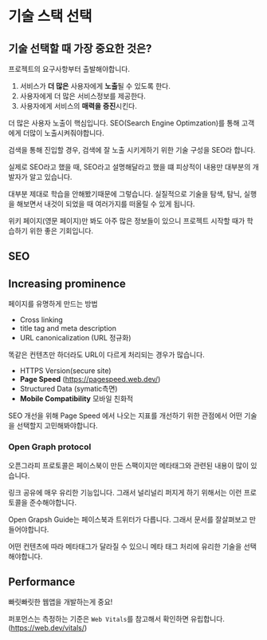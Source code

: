 # 기술 스택 선택


## 기술 선택할 때 가장 중요한 것은?

프로젝트의 요구사항부터 출발해야합니다. 

1. 서비스가 **더 많은** 사용자에게 **노출**될 수 있도록 한다.
2. 사용자에게 더 많은 서비스정보를 제공한다.
3. 사용자에게 서비스의 **매력을 증진**시킨다.

더 많은 사용자 노출이 핵심입니다. SEO(Search Engine Optimzation)를 통해 고객에게 더많이 노출시켜줘야합니다.

검색을 통해 진입할 경우, 검색에 잘 노출 시키게하기 위한 기술 구성을 SEO라 합니다.

실제로 SEO라고 했을 때, SEO라고 설명해달라고 했을 떄 피상적이 내용만 대부분의 개발자가 알고 있습니다. 

대부분 제대로 학습을 안해봤기때문에 그렇습니다. 실질적으로 기술을 탐색, 탐닉, 실행을 해보면서 내것이 되었을 때 여러가지를 떠올릴 수 있게 됩니다.

위키 페이지(영문 페이지)만 봐도 아주 많은 정보들이 있으니 프로젝트 시작할 때가 학습하기 위한 좋은 기회입니다.


## SEO

## Increasing prominence

페이지를 유명하게 만드는 방법

- Cross linking
- title tag and meta description
- URL canonicalization (URL 정규화)

똑같은 컨텐츠만 하더라도 URL이 다르게 처리되는 경우가 많습니다.

- HTTPS Version(secure site)
- **Page Speed** (https://pagespeed.web.dev/)
- Structured Data (symatic측면)
- **Mobile Compatibility** 모바일 친화적


SEO 개선을 위해 Page Speed 에서 나오는 지표를 개선하기 위한 관점에서 어떤 기술을 선택할지 고민해봐야합니다.

### Open Graph protocol

오픈그라피 프로토콜은 페이스북이 만든 스팩이지만 메타태그와 관련된 내용이 많이 있습니다.

링크 공유에 매우 유리한 기능입니다. 그래서 널리널리 퍼지게 하기 위해서는 이런 프로토콜을 준수해야합니다.

Open Grapsh Guide는 페이스북과 트위터가 다릅니다. 그래서 문서를 잘살펴보고 만들어야합니다.

어떤 컨텐츠에 따라 메타태그가 달라질 수 있으니 메타 태그 처리에 유리한 기술을 선택해야합니다.

## Performance

빠릿빠릿한 웹앱을 개발하는게 중요! 

퍼포먼스는 측정하는 기준은 `Web Vitals`를 참고해서 확인하면 유립합니다. (https://web.dev/vitals/)








